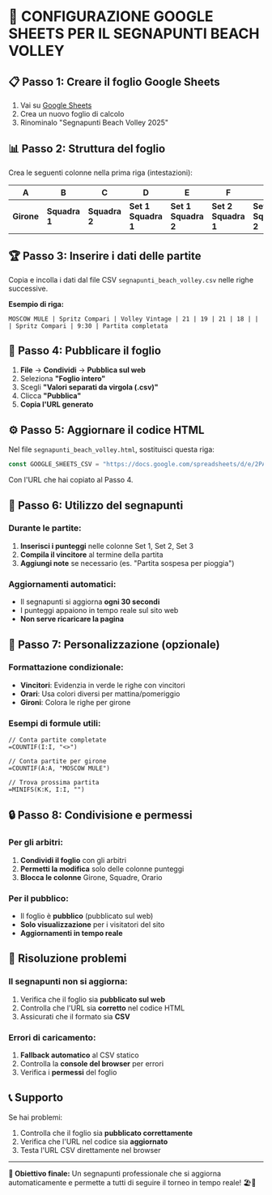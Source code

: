 # 🏐 CONFIGURAZIONE GOOGLE SHEETS PER IL SEGNAPUNTI BEACH VOLLEY

## 📋 Passo 1: Creare il foglio Google Sheets

1. Vai su [Google Sheets](https://sheets.google.com)
2. Crea un nuovo foglio di calcolo
3. Rinominalo "Segnapunti Beach Volley 2025"

## 📊 Passo 2: Struttura del foglio

Crea le seguenti colonne nella prima riga (intestazioni):

| A | B | C | D | E | F | G | H | I | J | K | L |
|---|---|---|---|---|---|---|---|---|---|---|---|
| **Girone** | **Squadra 1** | **Squadra 2** | **Set 1 Squadra 1** | **Set 1 Squadra 2** | **Set 2 Squadra 1** | **Set 2 Squadra 2** | **Set 3 Squadra 1** | **Set 3 Squadra 2** | **Vincitore** | **Orario** | **Note** |

## 🏆 Passo 3: Inserire i dati delle partite

Copia e incolla i dati dal file CSV `segnapunti_beach_volley.csv` nelle righe successive.

**Esempio di riga:**
```
MOSCOW MULE | Spritz Compari | Volley Vintage | 21 | 19 | 21 | 18 | | | Spritz Compari | 9:30 | Partita completata
```

## 🔗 Passo 4: Pubblicare il foglio

1. **File** → **Condividi** → **Pubblica sul web**
2. Seleziona **"Foglio intero"**
3. Scegli **"Valori separati da virgola (.csv)"**
4. Clicca **"Pubblica"**
5. **Copia l'URL generato**

## ⚙️ Passo 5: Aggiornare il codice HTML

Nel file `segnapunti_beach_volley.html`, sostituisci questa riga:

```javascript
const GOOGLE_SHEETS_CSV = "https://docs.google.com/spreadsheets/d/e/2PACX-1vRW8lCwnAo03cDMxGWi5T6xQSpYDm3iO_SyJy6d9kUai2Hl1VFZ_SF35MaqtLNjA6ti6KlU3OiGosNe/pub?gid=0&single=true&output=csv";
```

Con l'URL che hai copiato al Passo 4.

## 📱 Passo 6: Utilizzo del segnapunti

### Durante le partite:
1. **Inserisci i punteggi** nelle colonne Set 1, Set 2, Set 3
2. **Compila il vincitore** al termine della partita
3. **Aggiungi note** se necessario (es. "Partita sospesa per pioggia")

### Aggiornamenti automatici:
- Il segnapunti si aggiorna **ogni 30 secondi**
- I punteggi appaiono in tempo reale sul sito web
- **Non serve ricaricare la pagina**

## 🎨 Passo 7: Personalizzazione (opzionale)

### Formattazione condizionale:
- **Vincitori**: Evidenzia in verde le righe con vincitori
- **Orari**: Usa colori diversi per mattina/pomeriggio
- **Gironi**: Colora le righe per girone

### Esempi di formule utili:
```
// Conta partite completate
=COUNTIF(I:I, "<>")

// Conta partite per girone
=COUNTIF(A:A, "MOSCOW MULE")

// Trova prossima partita
=MINIFS(K:K, I:I, "")
```

## 🔒 Passo 8: Condivisione e permessi

### Per gli arbitri:
1. **Condividi il foglio** con gli arbitri
2. **Permetti la modifica** solo delle colonne punteggi
3. **Blocca le colonne** Girone, Squadre, Orario

### Per il pubblico:
- Il foglio è **pubblico** (pubblicato sul web)
- **Solo visualizzazione** per i visitatori del sito
- **Aggiornamenti in tempo reale**

## 🚨 Risoluzione problemi

### Il segnapunti non si aggiorna:
1. Verifica che il foglio sia **pubblicato sul web**
2. Controlla che l'URL sia **corretto** nel codice HTML
3. Assicurati che il formato sia **CSV**

### Errori di caricamento:
1. **Fallback automatico** al CSV statico
2. Controlla la **console del browser** per errori
3. Verifica i **permessi** del foglio

## 📞 Supporto

Se hai problemi:
1. Controlla che il foglio sia **pubblicato correttamente**
2. Verifica che l'URL nel codice sia **aggiornato**
3. Testa l'URL CSV direttamente nel browser

---

**🎯 Obiettivo finale:** Un segnapunti professionale che si aggiorna automaticamente e permette a tutti di seguire il torneo in tempo reale! 🏖️🏐 